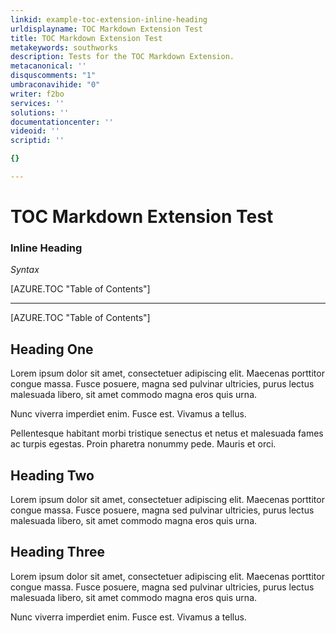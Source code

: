 ```yaml
---
linkid: example-toc-extension-inline-heading
urldisplayname: TOC Markdown Extension Test
title: TOC Markdown Extension Test
metakeywords: southworks
description: Tests for the TOC Markdown Extension.
metacanonical: ''
disquscomments: "1"
umbraconavihide: "0"
writer: f2bo
services: ''
solutions: ''
documentationcenter: ''
videoid: ''
scriptid: ''

{}

---
```

# TOC Markdown Extension Test
### **Inline Heading**
*Syntax*

&lbrack;AZURE.TOC &quot;Table of Contents&quot;&rbrack;

<hr />

[AZURE.TOC "Table of Contents"]

## Heading One
Lorem ipsum dolor sit amet, consectetuer adipiscing elit. Maecenas porttitor congue massa. Fusce posuere, magna sed pulvinar ultricies, purus lectus malesuada libero, sit amet commodo magna eros quis urna.

Nunc viverra imperdiet enim. Fusce est. Vivamus a tellus.

Pellentesque habitant morbi tristique senectus et netus et malesuada fames ac turpis egestas. Proin pharetra nonummy pede. Mauris et orci.

## Heading Two
Lorem ipsum dolor sit amet, consectetuer adipiscing elit. Maecenas porttitor congue massa. Fusce posuere, magna sed pulvinar ultricies, purus lectus malesuada libero, sit amet commodo magna eros quis urna.

## Heading Three
Lorem ipsum dolor sit amet, consectetuer adipiscing elit. Maecenas porttitor congue massa. Fusce posuere, magna sed pulvinar ultricies, purus lectus malesuada libero, sit amet commodo magna eros quis urna.

Nunc viverra imperdiet enim. Fusce est. Vivamus a tellus.


